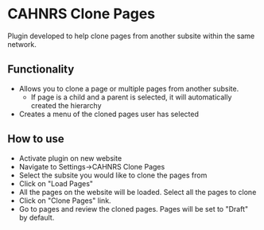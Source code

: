 # CAHNRS Clone Pages
Plugin developed to help clone pages from another subsite within the same network.

## Functionality
- Allows you to clone a page or multiple pages from another subsite.
    - If page is a child and a parent is selected, it will automatically created the hierarchy
- Creates a menu of the cloned pages user has selected

## How to use
- Activate plugin on new website
- Navigate to Settings->CAHNRS Clone Pages
- Select the subsite you would like to clone the pages from
- Click on "Load Pages"
- All the pages on the website will be loaded. Select all the pages to clone
- Click on "Clone Pages" link.
- Go to pages and review the cloned pages. Pages will be set to "Draft" by default. 